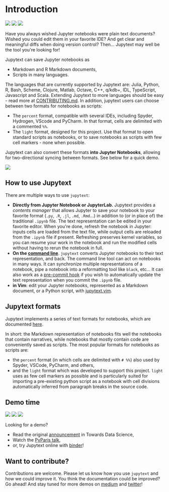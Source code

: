 # Introduction

[![](https://travis-ci.com/mwouts/jupytext.svg?branch=master)](https://travis-ci.com/mwouts/jupytext)
[![](https://codecov.io/github/mwouts/jupytext/coverage.svg?branch=master)](https://codecov.io/github/mwouts/jupytext?branch=master)
[![](https://img.shields.io/badge/lgtm-A+-brightgreen.svg)](https://lgtm.com/projects/g/mwouts/jupytext/context:python)

Have you always wished Jupyter notebooks were plain text documents? Wished you could edit them in your favorite IDE? And get clear and meaningful diffs when doing version control? Then... Jupytext may well be the tool you're looking for!

Jupytext can save Jupyter notebooks as
- Markdown and R Markdown documents,
- Scripts in many languages.

The languages that are currently supported by Jupytext are: Julia, Python, R, Bash, Scheme, Clojure, Matlab, Octave, C++, q/kdb+, IDL, TypeScript, Javascript and Scala. Extending Jupytext to more languages should be easy - read more at [CONTRIBUTING.md](https://github.com/mwouts/jupytext/blob/master/CONTRIBUTING.md#). In addition, jupytext users can choose between two formats for notebooks as scripts:
- The `percent` format, compatible with several IDEs, including Spyder, Hydrogen, VScode and PyCharm. In that format, cells are delimited with a commented `%%`.
- The `light` format, designed for this project. Use that format to open standard scripts as notebooks, or to save notebooks as scripts with few cell markers - none when possible.

Jupytext can also convert these formats **into Jupyter Notebooks**, allowing
for two-directional syncing between formats. See below for a quick demo.

![](https://gist.githubusercontent.com/mwouts/13de42d8bb514e4acf6481c580feffd0/raw/b8dd28f44678f8c91f262da2381276fc4d03b00a/JupyterPyCharm.gif)

## How to use Jupytext

There are multiple ways to use `jupytext`:
- **Directly from Jupyter Notebook or JupyterLab.** Jupytext provides a _contents manager_ that allows Jupyter to save your notebook to your favorite format (`.py`, `.R`, `.jl`, `.md`, `.Rmd`...) in addition to (or in place of) the traditional `.ipynb` file. The text representation can be edited in your favorite editor. When you're done, refresh the notebook in Jupyter: inputs cells are loaded from the text file, while output cells are reloaded from the `.ipynb` file if present. Refreshing preserves kernel variables, so you can resume your work in the notebook and run the modified cells without having to rerun the notebook in full.
- **On the [command line](using-cli.md)**. `jupytext` converts Jupyter notebooks to their text representation, and back. The command line tool can act on notebooks in many ways. It can synchronize multiple representations of a notebook, pipe a notebook into a reformatting tool like `black`, etc... It can also work as a [pre-commit hook](using-cli.html#jupytext-as-a-git-pre-commit-hook) if you wish to automatically update the text representation when you commit the `.ipynb` file.
- **in Vim**: edit your Jupyter notebooks, represented as a Markdown document, or a Python script, with [jupytext.vim](https://github.com/goerz/jupytext.vim).

## Jupytext formats

Jupytext implements a series of text formats for notebooks, which are documented [here](formats.md).

In short: the Markdown representation of notebooks fits well the notebooks that contain narratives, while notebooks that mostly contain code are conveniently saved as scripts. The most popular formats for notebooks as scripts are:
- the `percent` format (in which cells are delimited with `# %%`) also used by Spyder, VSCode, PyCharm, and others, 
- and the `light` format which was developed to support this project. `light` uses as few cell markers as possible and is particularly suited for importing a pre-existing python script as a notebook with cell divisions automatically inferred from paragraph breaks in the source code.

## Demo time

[![](https://img.shields.io/badge/TDS-Introducing%20Jupytext-blue.svg)](https://towardsdatascience.com/introducing-jupytext-9234fdff6c57)
[![](https://img.shields.io/badge/YouTube-PyParis-red.svg)](https://www.youtube.com/watch?v=y-VEZenk824)
[![](https://img.shields.io/badge/Binder-Try%20it!-blue.svg)](https://mybinder.org/v2/gh/mwouts/jupytext/master?urlpath=lab/tree/demo/get_started.ipynb)

Looking for a demo?
- Read the original [announcement](https://towardsdatascience.com/introducing-jupytext-9234fdff6c57) in Towards Data Science,
- Watch the [PyParis talk](https://github.com/mwouts/jupytext_pyparis_2018/blob/master/README.md#),
- or, try Jupytext online with [binder](https://mybinder.org/v2/gh/mwouts/jupytext/master?urlpath=lab/tree/demo/get_started.ipynb)!

## Want to contribute?

Contributions are welcome. Please let us know how you use `jupytext` and how we could improve it. You think the documentation could be improved? Go ahead! And stay tuned for more demos on [medium](https://medium.com/@marc.wouts) and [twitter](https://twitter.com/marcwouts)!
